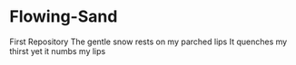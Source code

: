 # Flowing-Sand
First Repository
The gentle snow rests on my parched lips
It quenches my thirst yet it numbs my lips


